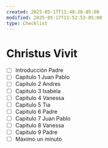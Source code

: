 ```yaml
---
created: 2025-05-17T11:48:26-05:00
modified: 2025-05-17T11:52:53-05:00
type: Checklist
---
```


# Christus Vivit

- [ ] Introducción Padre
- [ ] Capitulo 1 Juan Pablo
- [ ] Capitulo 2 Andres
- [ ] Capitulo 3 Isabela
- [ ] Capitulo 4 Vanessa
- [ ] Capitulo 5 Tia
- [ ] Capitulo 6 Padre
- [ ] Capitulo 7 Juan Pablo
- [ ] Capitulo 8 Vanessa
- [ ] Capitulo 9 Padre
- [ ] Máximo un minuto
